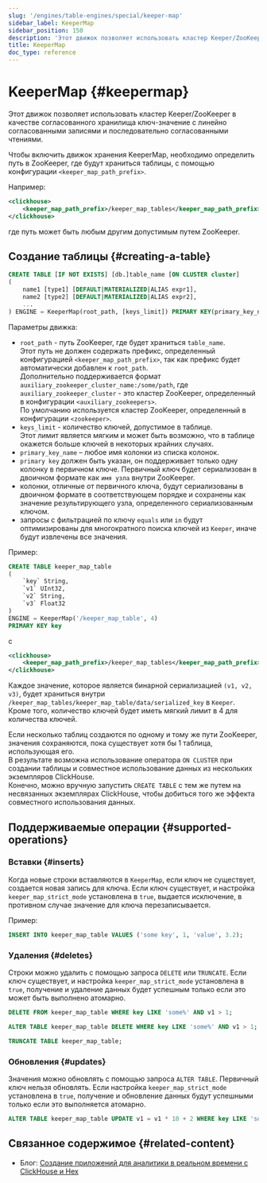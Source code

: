 ```yaml
---
slug: '/engines/table-engines/special/keeper-map'
sidebar_label: KeeperMap
sidebar_position: 150
description: 'Этот движок позволяет использовать кластер Keeper/ZooKeeper в качестве'
title: KeeperMap
doc_type: reference
---
```

# KeeperMap {#keepermap}

Этот движок позволяет использовать кластер Keeper/ZooKeeper в качестве согласованного хранилища ключ-значение с линейно согласованными записями и последовательно согласованными чтениями.

Чтобы включить движок хранения KeeperMap, необходимо определить путь в ZooKeeper, где будут храниться таблицы, с помощью конфигурации `<keeper_map_path_prefix>`.

Например:

```xml
<clickhouse>
    <keeper_map_path_prefix>/keeper_map_tables</keeper_map_path_prefix>
</clickhouse>
```

где путь может быть любым другим допустимым путем ZooKeeper.

## Создание таблицы {#creating-a-table}

```sql
CREATE TABLE [IF NOT EXISTS] [db.]table_name [ON CLUSTER cluster]
(
    name1 [type1] [DEFAULT|MATERIALIZED|ALIAS expr1],
    name2 [type2] [DEFAULT|MATERIALIZED|ALIAS expr2],
    ...
) ENGINE = KeeperMap(root_path, [keys_limit]) PRIMARY KEY(primary_key_name)
```

Параметры движка:

- `root_path` - путь ZooKeeper, где будет храниться `table_name`.  
Этот путь не должен содержать префикс, определенный конфигурацией `<keeper_map_path_prefix>`, так как префикс будет автоматически добавлен к `root_path`.  
Дополнительно поддерживается формат `auxiliary_zookeeper_cluster_name:/some/path`, где `auxiliary_zookeeper_cluster` - это кластер ZooKeeper, определенный в конфигурации `<auxiliary_zookeepers>`.  
По умолчанию используется кластер ZooKeeper, определенный в конфигурации `<zookeeper>`.
- `keys_limit` - количество ключей, допустимое в таблице.  
Этот лимит является мягким и может быть возможно, что в таблице окажется больше ключей в некоторых крайних случаях.
- `primary_key_name` – любое имя колонки из списка колонок.
- `primary key` должен быть указан, он поддерживает только одну колонку в первичном ключе. Первичный ключ будет сериализован в двоичном формате как `имя узла` внутри ZooKeeper. 
- колонки, отличные от первичного ключа, будут сериализованы в двоичном формате в соответствующем порядке и сохранены как значение результирующего узла, определенного сериализованным ключом.
- запросы с фильтрацией по ключу `equals` или `in` будут оптимизированы для многократного поиска ключей из `Keeper`, иначе будут извлечены все значения.

Пример:

```sql
CREATE TABLE keeper_map_table
(
    `key` String,
    `v1` UInt32,
    `v2` String,
    `v3` Float32
)
ENGINE = KeeperMap('/keeper_map_table', 4)
PRIMARY KEY key
```

с

```xml
<clickhouse>
    <keeper_map_path_prefix>/keeper_map_tables</keeper_map_path_prefix>
</clickhouse>
```

Каждое значение, которое является бинарной сериализацией `(v1, v2, v3)`, будет храниться внутри `/keeper_map_tables/keeper_map_table/data/serialized_key` в `Keeper`.
Кроме того, количество ключей будет иметь мягкий лимит в 4 для количества ключей.

Если несколько таблиц создаются по одному и тому же пути ZooKeeper, значения сохраняются, пока существует хотя бы 1 таблица, использующая его.  
В результате возможна использование оператора `ON CLUSTER` при создании таблицы и совместное использование данных из нескольких экземпляров ClickHouse.  
Конечно, можно вручную запустить `CREATE TABLE` с тем же путем на несвязанных экземплярах ClickHouse, чтобы добиться того же эффекта совместного использования данных.

## Поддерживаемые операции {#supported-operations}

### Вставки {#inserts}

Когда новые строки вставляются в `KeeperMap`, если ключ не существует, создается новая запись для ключа.
Если ключ существует, и настройка `keeper_map_strict_mode` установлена в `true`, выдается исключение, в противном случае значение для ключа перезаписывается.

Пример:

```sql
INSERT INTO keeper_map_table VALUES ('some key', 1, 'value', 3.2);
```

### Удаления {#deletes}

Строки можно удалить с помощью запроса `DELETE` или `TRUNCATE`. 
Если ключ существует, и настройка `keeper_map_strict_mode` установлена в `true`, получение и удаление данных будет успешным только если это может быть выполнено атомарно.

```sql
DELETE FROM keeper_map_table WHERE key LIKE 'some%' AND v1 > 1;
```

```sql
ALTER TABLE keeper_map_table DELETE WHERE key LIKE 'some%' AND v1 > 1;
```

```sql
TRUNCATE TABLE keeper_map_table;
```

### Обновления {#updates}

Значения можно обновлять с помощью запроса `ALTER TABLE`. Первичный ключ нельзя обновлять.
Если настройка `keeper_map_strict_mode` установлена в `true`, получение и обновление данных будут успешными только если это выполняется атомарно.

```sql
ALTER TABLE keeper_map_table UPDATE v1 = v1 * 10 + 2 WHERE key LIKE 'some%' AND v3 > 3.1;
```

## Связанное содержимое {#related-content}

- Блог: [Создание приложений для аналитики в реальном времени с ClickHouse и Hex](https://clickhouse.com/blog/building-real-time-applications-with-clickhouse-and-hex-notebook-keeper-engine)